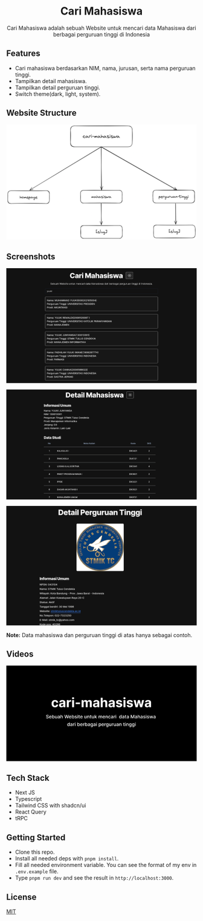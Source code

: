 <div align="center">
  <h1>Cari Mahasiswa</h1>
  <p>Cari Mahasiswa adalah sebuah Website untuk mencari data Mahasiswa dari berbagai perguruan tinggi di Indonesia</p>
</div>

## Features

- Cari mahasiswa berdasarkan NIM, nama, jurusan, serta nama perguruan tinggi.
- Tampilkan detail mahasiswa.
- Tampilkan detail perguruan tinggi.
- Switch theme(dark, light, system).

## Website Structure

![website structure](public/website-structure.png)

## Screenshots

![ss 1](./public/ss-1.png)

![ss 2](./public/ss-2.png)

![ss 3](./public/ss-3.png)

**Note:** Data mahasiswa dan perguruan tinggi di atas hanya sebagai contoh.

## Videos

[![Video](public/banner.png)](https://youtu.be/aVuWC-usk7c?feature=shared)

## Tech Stack

- Next JS
- Typescript
- Tailwind CSS with shadcn/ui
- React Query
- tRPC

## Getting Started

- Clone this repo.
- Install all needed deps with `pnpm install`.
- Fill all needed environment variable. You can see the format of my env in `.env.example` file.
- Type `pnpm run dev` and see the result in `http://localhost:3000`.

## License

[MIT](https://github.com/haikelz/money-management/blob/master/LICENSE)
